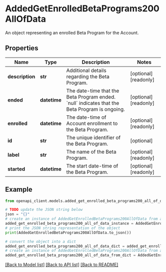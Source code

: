 # AddedGetEnrolledBetaPrograms200AllOfData

An object representing an enrolled Beta Program for the Account.

## Properties

Name | Type | Description | Notes
------------ | ------------- | ------------- | -------------
**description** | **str** | Additional details regarding the Beta Program. | [optional] [readonly] 
**ended** | **datetime** | The date-time that the Beta Program ended.  &#x60;null&#x60; indicates that the Beta Program is ongoing. | [optional] [readonly] 
**enrolled** | **datetime** | The date-time of Account enrollment to the Beta Program. | [optional] [readonly] 
**id** | **str** | The unique identifier of the Beta Program. | [optional] 
**label** | **str** | The name of the Beta Program. | [optional] [readonly] 
**started** | **datetime** | The start date-time of the Beta Program. | [optional] [readonly] 

## Example

```python
from openapi_client.models.added_get_enrolled_beta_programs200_all_of_data import AddedGetEnrolledBetaPrograms200AllOfData

# TODO update the JSON string below
json = "{}"
# create an instance of AddedGetEnrolledBetaPrograms200AllOfData from a JSON string
added_get_enrolled_beta_programs200_all_of_data_instance = AddedGetEnrolledBetaPrograms200AllOfData.from_json(json)
# print the JSON string representation of the object
print(AddedGetEnrolledBetaPrograms200AllOfData.to_json())

# convert the object into a dict
added_get_enrolled_beta_programs200_all_of_data_dict = added_get_enrolled_beta_programs200_all_of_data_instance.to_dict()
# create an instance of AddedGetEnrolledBetaPrograms200AllOfData from a dict
added_get_enrolled_beta_programs200_all_of_data_from_dict = AddedGetEnrolledBetaPrograms200AllOfData.from_dict(added_get_enrolled_beta_programs200_all_of_data_dict)
```
[[Back to Model list]](../README.md#documentation-for-models) [[Back to API list]](../README.md#documentation-for-api-endpoints) [[Back to README]](../README.md)


